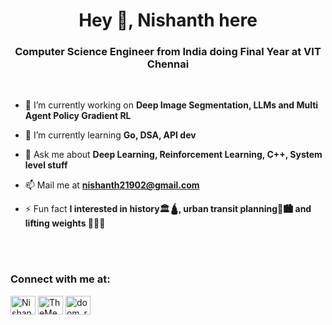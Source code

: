 <!-- Add logo -->
<h1 align="center">Hey 👋, Nishanth here</h1>
<h3 align="center">Computer Science Engineer from India doing Final Year at VIT Chennai</h3>
<!--  Put some images/vids to display here
-->

<br>

- 🔭 I’m currently working on **Deep Image Segmentation, LLMs and Multi Agent Policy Gradient RL**

- 🌱 I’m currently learning **Go, DSA, API dev**

- 💬 Ask me about **Deep Learning, Reinforcement Learning, C++, System level stuff**

- 📫 Mail me at **nishanth21902@gmail.com**

- ⚡ Fun fact **I interested in history🏛️🛕, urban transit planning🚆🏙️ and lifting weights 💪🏋️‍♂️**

<br>

<br>

<h3 align="left">Connect with me at:</h3>
<p align="left">
<a href="https://www.linkedin.com/in/nishanth-n-01032a1b4/" target="blank"><img align="center" src="https://raw.githubusercontent.com/rahuldkjain/github-profile-readme-generator/master/src/images/icons/Social/linked-in-alt.svg" alt="Nishanth N" height="30" width="40" /></a>
<a href="https://leetcode.com/TheMedicineSeller/" target="blank"><img align="center" src="https://raw.githubusercontent.com/rahuldkjain/github-profile-readme-generator/master/src/images/icons/Social/leet-code.svg" alt="TheMedicineSeller" height="30" width="40" /></a>
<a href="https://www.instagram.com/nishanth21902/" target="blank"><img align="center" src="https://raw.githubusercontent.com/rahuldkjain/github-profile-readme-generator/master/src/images/icons/Social/instagram.svg" alt="doom_reigns" height="30" width="40" /></a>
</p><br>
